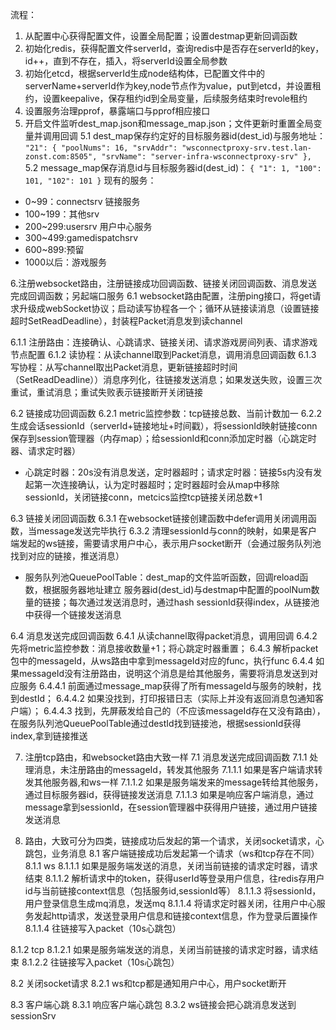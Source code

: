 流程：
1. 从配置中心获得配置文件，设置全局配置；设置destmap更新回调函数
2. 初始化redis，获得配置文件serverId，查询redis中是否存在serverId的key，id++，直到不存在，插入，将serverId设置全局参数
3. 初始化etcd，根据serverId生成node结构体，已配置文件中的serverName+serverId作为key,node节点作为value，put到etcd，并设置租约，设置keepalive，保存租约id到全局变量，后续服务结束时revole租约
4. 设置服务治理pprof，暴露端口与pprof相应接口
5. 开启文件监听dest_map.json和message_map.json；文件更新时重置全局变量并调用回调
5.1 dest_map保存约定好的目标服务器id(dest_id)与服务地址：
`
  "21": {
    "poolNums": 16,
    "srvAddr": "wsconnectproxy-srv.test.lan-zonst.com:8505",
    "srvName": "server-infra-wsconnectproxy-srv"
  },
`
5.2 message_map保存消息id与目标服务器id(dest_id)：
`
{
  "1": 1,
  "100": 101,
  "102": 101
}
`
现有的服务：
* 0~99：connectsrv 链接服务
* 100~199：其他srv
* 200~299:usersrv 用户中心服务
* 300~499:gamedispatchsrv
* 600~899:预留
* 1000以后：游戏服务

6.注册websocket路由，注册链接成功回调函数、链接关闭回调函数、消息发送完成回调函数；另起端口服务
6.1 websocket路由配置，注册ping接口，将get请求升级成webSocket协议；启动读写协程各一个；循环从链接读消息（设置链接超时SetReadDeadline），封装程Packet消息发到读channel

6.1.1 注册路由：连接确认、心跳请求、链接关闭、请求游戏房间列表、请求游戏节点配置
6.1.2 读协程：从读channel取到Packet消息，调用消息回调函数
6.1.3 写协程：从写channel取出Packet消息，更新链接超时时间（SetReadDeadline））消息序列化，往链接发送消息；如果发送失败，设置三次重试，重试消息；重试失败表示链接断开关闭链接

6.2 链接成功回调函数
6.2.1 metric监控参数：tcp链接总数、当前计数加一
6.2.2 生成会话sessionId（serverId+链接地址+时间戳），将sessionId映射链接conn保存到session管理器（内存map）；给sessionId和conn添加定时器（心跳定时器、请求定时器）

* 心跳定时器：20s没有消息发送，定时器超时；请求定时器：链接5s内没有发起第一次连接确认，认为定时器超时；定时器超时会从map中移除sessionId，关闭链接conn，metcics监控tcp链接关闭总数+1

6.3 链接关闭回调函数
6.3.1 在websocket链接创建函数中defer调用关闭调用函数，当message发送完毕执行
6.3.2 清理sessionId与conn的映射，如果是客户端发起的ws链接，需要请求用户中心，表示用户socket断开（会通过服务队列池找到对应的链接，推送消息）

* 服务队列池QueuePoolTable：dest_map的文件监听函数，回调reload函数，根据服务器地址建立 服务器id(dest_id)与destmap中配置的poolNum数量的链接；每次通过发送消息时，通过hash sessionId获得index，从链接池中获得一个链接发送消息

6.4 消息发送完成回调函数
6.4.1 从读channel取得packet消息，调用回调
6.4.2 先将metric监控参数：消息接收数量+1；将心跳定时器重置；
6.4.3 解析packet包中的messageId，从ws路由中拿到messageId对应的func，执行func
6.4.4 如果messageId没有注册路由，说明这个消息是给其他服务，需要将消息发送到对应服务
6.4.4.1 前面通过message_map获得了所有messageId与服务的映射，找到destId；
6.4.4.2 如果没找到，打印报错日志（实际上并没有返回消息包通知客户端）；
6.4.4.3 找到，先屏蔽发给自己的（不应该messageId存在又没有路由），在服务队列池QueuePoolTable通过destId找到链接池，根据sessionId获得index,拿到链接推送

7. 注册tcp路由，和websocket路由大致一样
7.1 消息发送完成回调函数
7.1.1 处理消息，未注册路由的messageId，转发其他服务
7.1.1.1 如果是客户端请求转发其他服务器,和ws一样
7.1.1.2 如果是服务端发来的message转给其他服务，通过目标服务器id，获得链接发送消息
7.1.1.3 如果是响应客户端消息，通过message拿到sessionId，在session管理器中获得用户链接，通过用户链接发送消息

8. 路由，大致可分为四类，链接成功后发起的第一个请求，关闭socket请求，心跳包，业务消息
8.1 客户端链接成功后发起第一个请求（ws和tcp存在不同）
8.1.1 ws
8.1.1.1 如果是服务端发送的消息，关闭当前链接的请求定时器，请求结束
8.1.1.2 解析请求中的token，获得userId等登录用户信息，往redis存用户id与当前链接context信息（包括服务id,sessionId等）
8.1.1.3 将sessionId，用户登录信息生成mq消息，发送mq
8.1.1.4 将请求定时器关闭，往用户中心服务发起http请求，发送登录用户信息和链接context信息，作为登录后置操作
8.1.1.4 往链接写入packet（10s心跳包）

8.1.2 tcp
8.1.2.1 如果是服务端发送的消息，关闭当前链接的请求定时器，请求结束
8.1.2.2 往链接写入packet（10s心跳包）

8.2 关闭socket请求
8.2.1 ws和tcp都是通知用户中心，用户socket断开

8.3 客户端心跳
8.3.1 响应客户端心跳包
8.3.2 ws链接会把心跳消息发送到sessionSrv